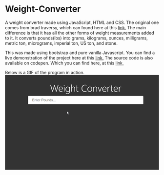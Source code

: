# Weight-Converter

A weight converter made using JavaScript, HTML and CSS.  The original one comes from brad traversy, which can found here at this [link.](https://codepen.io/bradtraversy/pen/jGNWey)  The main difference is that it has all the other forms of weight measurements added to it. It converts pounds(lbs) into grams, kilograms, ounces,  milligrams, metric ton, micrograms, imperial ton, US ton, and stone.



This was made using bootstrap and pure vanilla Javascript.  You can find a live demonstration of the project here at this [link.](https://codepen.io/mantiereid/full/mZVoqo) The source code is also available on codepen.  Which you can find here, at this [link.](https://codepen.io/mantiereid/pen/mZVoqo)

Below is a GIF of the program in action. 
![alt text](https://github.com/MantieReid/Weight-Converter/blob/master/QJMfohfdy0.gif)





